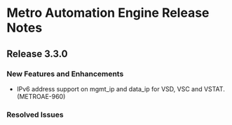 # Metro Automation Engine Release Notes
## Release 3.3.0
### New Features and Enhancements
* IPv6 address support on mgmt_ip and data_ip for VSD, VSC and VSTAT. (METROAE-960)
### Resolved Issues
